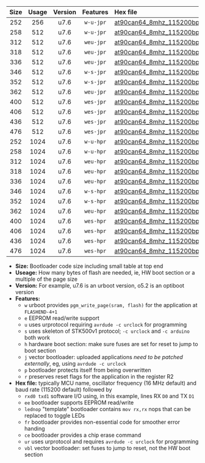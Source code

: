 |Size|Usage|Version|Features|Hex file|
|:-:|:-:|:-:|:-:|:--|
|252|256|u7.6|`w-u-jpr`|[at90can64_8mhz_115200bps_rxd2_txd3_ur_vbl.hex](https://raw.githubusercontent.com/stefanrueger/urboot/main//at90can64_8mhz_115200bps_rxd2_txd3_ur_vbl.hex)|
|258|512|u7.6|`w-u-jpr`|[at90can64_8mhz_115200bps_rxd2_txd3_lednop_ur_vbl.hex](https://raw.githubusercontent.com/stefanrueger/urboot/main//at90can64_8mhz_115200bps_rxd2_txd3_lednop_ur_vbl.hex)|
|312|512|u7.6|`weu-jpr`|[at90can64_8mhz_115200bps_rxd2_txd3_ee_ur_vbl.hex](https://raw.githubusercontent.com/stefanrueger/urboot/main//at90can64_8mhz_115200bps_rxd2_txd3_ee_ur_vbl.hex)|
|318|512|u7.6|`weu-jpr`|[at90can64_8mhz_115200bps_rxd2_txd3_ee_lednop_ur_vbl.hex](https://raw.githubusercontent.com/stefanrueger/urboot/main//at90can64_8mhz_115200bps_rxd2_txd3_ee_lednop_ur_vbl.hex)|
|336|512|u7.6|`weu-jpr`|[at90can64_8mhz_115200bps_rxd2_txd3_ee_lednop_fr_ur_vbl.hex](https://raw.githubusercontent.com/stefanrueger/urboot/main//at90can64_8mhz_115200bps_rxd2_txd3_ee_lednop_fr_ur_vbl.hex)|
|346|512|u7.6|`w-s-jpr`|[at90can64_8mhz_115200bps_rxd2_txd3_vbl.hex](https://raw.githubusercontent.com/stefanrueger/urboot/main//at90can64_8mhz_115200bps_rxd2_txd3_vbl.hex)|
|352|512|u7.6|`w-s-jpr`|[at90can64_8mhz_115200bps_rxd2_txd3_lednop_vbl.hex](https://raw.githubusercontent.com/stefanrueger/urboot/main//at90can64_8mhz_115200bps_rxd2_txd3_lednop_vbl.hex)|
|362|512|u7.6|`weu-jpr`|[at90can64_8mhz_115200bps_rxd2_txd3_ee_lednop_fr_ce_ur_vbl.hex](https://raw.githubusercontent.com/stefanrueger/urboot/main//at90can64_8mhz_115200bps_rxd2_txd3_ee_lednop_fr_ce_ur_vbl.hex)|
|400|512|u7.6|`wes-jpr`|[at90can64_8mhz_115200bps_rxd2_txd3_ee_vbl.hex](https://raw.githubusercontent.com/stefanrueger/urboot/main//at90can64_8mhz_115200bps_rxd2_txd3_ee_vbl.hex)|
|406|512|u7.6|`wes-jpr`|[at90can64_8mhz_115200bps_rxd2_txd3_ee_lednop_vbl.hex](https://raw.githubusercontent.com/stefanrueger/urboot/main//at90can64_8mhz_115200bps_rxd2_txd3_ee_lednop_vbl.hex)|
|436|512|u7.6|`wes-jpr`|[at90can64_8mhz_115200bps_rxd2_txd3_ee_lednop_fr_vbl.hex](https://raw.githubusercontent.com/stefanrueger/urboot/main//at90can64_8mhz_115200bps_rxd2_txd3_ee_lednop_fr_vbl.hex)|
|476|512|u7.6|`wes-jpr`|[at90can64_8mhz_115200bps_rxd2_txd3_ee_lednop_fr_ce_vbl.hex](https://raw.githubusercontent.com/stefanrueger/urboot/main//at90can64_8mhz_115200bps_rxd2_txd3_ee_lednop_fr_ce_vbl.hex)|
|252|1024|u7.6|`w-u-hpr`|[at90can64_8mhz_115200bps_rxd2_txd3_ur.hex](https://raw.githubusercontent.com/stefanrueger/urboot/main//at90can64_8mhz_115200bps_rxd2_txd3_ur.hex)|
|258|1024|u7.6|`w-u-hpr`|[at90can64_8mhz_115200bps_rxd2_txd3_lednop_ur.hex](https://raw.githubusercontent.com/stefanrueger/urboot/main//at90can64_8mhz_115200bps_rxd2_txd3_lednop_ur.hex)|
|312|1024|u7.6|`weu-hpr`|[at90can64_8mhz_115200bps_rxd2_txd3_ee_ur.hex](https://raw.githubusercontent.com/stefanrueger/urboot/main//at90can64_8mhz_115200bps_rxd2_txd3_ee_ur.hex)|
|318|1024|u7.6|`weu-hpr`|[at90can64_8mhz_115200bps_rxd2_txd3_ee_lednop_ur.hex](https://raw.githubusercontent.com/stefanrueger/urboot/main//at90can64_8mhz_115200bps_rxd2_txd3_ee_lednop_ur.hex)|
|336|1024|u7.6|`weu-hpr`|[at90can64_8mhz_115200bps_rxd2_txd3_ee_lednop_fr_ur.hex](https://raw.githubusercontent.com/stefanrueger/urboot/main//at90can64_8mhz_115200bps_rxd2_txd3_ee_lednop_fr_ur.hex)|
|346|1024|u7.6|`w-s-hpr`|[at90can64_8mhz_115200bps_rxd2_txd3.hex](https://raw.githubusercontent.com/stefanrueger/urboot/main//at90can64_8mhz_115200bps_rxd2_txd3.hex)|
|352|1024|u7.6|`w-s-hpr`|[at90can64_8mhz_115200bps_rxd2_txd3_lednop.hex](https://raw.githubusercontent.com/stefanrueger/urboot/main//at90can64_8mhz_115200bps_rxd2_txd3_lednop.hex)|
|362|1024|u7.6|`weu-hpr`|[at90can64_8mhz_115200bps_rxd2_txd3_ee_lednop_fr_ce_ur.hex](https://raw.githubusercontent.com/stefanrueger/urboot/main//at90can64_8mhz_115200bps_rxd2_txd3_ee_lednop_fr_ce_ur.hex)|
|400|1024|u7.6|`wes-hpr`|[at90can64_8mhz_115200bps_rxd2_txd3_ee.hex](https://raw.githubusercontent.com/stefanrueger/urboot/main//at90can64_8mhz_115200bps_rxd2_txd3_ee.hex)|
|406|1024|u7.6|`wes-hpr`|[at90can64_8mhz_115200bps_rxd2_txd3_ee_lednop.hex](https://raw.githubusercontent.com/stefanrueger/urboot/main//at90can64_8mhz_115200bps_rxd2_txd3_ee_lednop.hex)|
|436|1024|u7.6|`wes-hpr`|[at90can64_8mhz_115200bps_rxd2_txd3_ee_lednop_fr.hex](https://raw.githubusercontent.com/stefanrueger/urboot/main//at90can64_8mhz_115200bps_rxd2_txd3_ee_lednop_fr.hex)|
|476|1024|u7.6|`wes-hpr`|[at90can64_8mhz_115200bps_rxd2_txd3_ee_lednop_fr_ce.hex](https://raw.githubusercontent.com/stefanrueger/urboot/main//at90can64_8mhz_115200bps_rxd2_txd3_ee_lednop_fr_ce.hex)|

- **Size:** Bootloader code size including small table at top end
- **Useage:** How many bytes of flash are needed, ie, HW boot section or a multiple of the page size
- **Version:** For example, u7.6 is an urboot version, o5.2 is an optiboot version
- **Features:**
  + `w` urboot provides `pgm_write_page(sram, flash)` for the application at `FLASHEND-4+1`
  + `e` EEPROM read/write support
  + `u` uses urprotocol requiring `avrdude -c urclock` for programming
  + `s` uses skeleton of STK500v1 protocol; `-c urclock` and `-c arduino` both work
  + `h` hardware boot section: make sure fuses are set for reset to jump to boot section
  + `j` vector bootloader: uploaded applications *need to be patched externally*, eg, using `avrdude -c urclock`
  + `p` bootloader protects itself from being overwritten
  + `r` preserves reset flags for the application in the register R2
- **Hex file:** typically MCU name, oscillator frequency (16 MHz default) and baud rate (115200 default) followed by
  + `rxd0 txd1` software I/O using, in this example, lines RX `D0` and TX `D1`
  + `ee` bootloader supports EEPROM read/write
  + `lednop` "template" bootloader contains `mov rx,rx` nops that can be replaced to toggle LEDs
  + `fr` bootloader provides non-essential code for smoother error handing
  + `ce` bootloader provides a chip erase command
  + `ur` uses urprotocol and requires `avrdude -c urclock` for programming
  + `vbl` vector bootloader: set fuses to jump to reset, not the HW boot section
